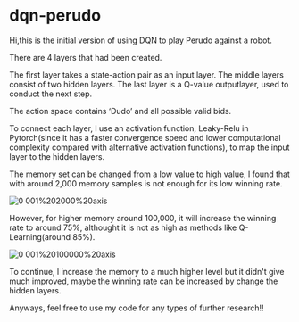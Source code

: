 # dqn-perudo

Hi,this is the initial version of using DQN to play Perudo against a robot. 

There are 4 layers that had been created. 
 
The first layer takes a state-action pair as an input layer. The middle layers consist of two hidden layers. The last layer is a Q-value outputlayer, used to conduct the next step. 
 
The action space contains ‘Dudo’ and all possible valid bids.
 
To connect each layer, l use an activation function, Leaky-Relu in Pytorch(since it has a faster convergence speed and lower computational complexity compared with alternative activation functions), to map the input layer to the hidden layers.

The memory set can be changed from a low value to high value, l found that with around 2,000 memory samples is not enough for its low winning rate.

![0 001%202000%20axis](https://user-images.githubusercontent.com/35072133/129561410-0db81908-0c66-4ff2-929d-6778b09d0ed1.png)

However, for higher memory around 100,000, it will increase the winning rate to around 75%, althought it is not as high as methods like Q-Learning(around 85%).

![0 001%20100000%20axis](https://user-images.githubusercontent.com/35072133/129561424-bb39f7c0-ffe1-4216-91a9-8dda69040feb.png)

To continue, l increase the memory to a much higher level but it didn't give much improved, maybe the winning rate can be increased by change the hidden layers.

Anyways, feel free to use my code for any types of further research!!
